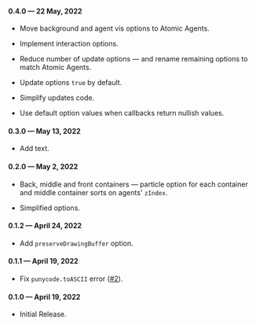 #### 0.4.0 &mdash; 22 May, 2022

* Move background and agent vis options to Atomic Agents. 

* Implement interaction options.

* Reduce number of update options &mdash; and rename remaining options to match Atomic Agents.

* Update options `true` by default.

* Simplify updates code.

* Use default option values when callbacks return nullish values.

#### 0.3.0 &mdash; May 13, 2022

* Add text.

#### 0.2.0 &mdash; May 2, 2022

* Back, middle and front containers &mdash; particle option for each container and middle container sorts on agents' `zIndex`.

* Simplified options.

#### 0.1.2 &mdash; April 24, 2022

* Add `preserveDrawingBuffer` option.

#### 0.1.1 &mdash; April 19, 2022

* Fix `punycode.toASCII` error ([#2](https://github.com/gjmcn/atomic-agents-vis/issues/2)).  

#### 0.1.0 &mdash; April 19, 2022

* Initial Release.